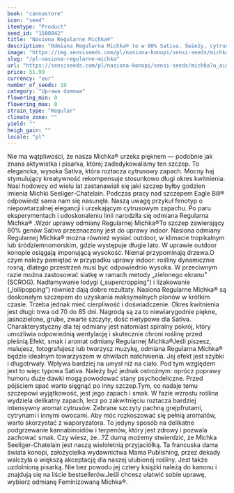 ```yaml
---
book: "cannastore"
icon: "seed"
itemtype: "Product"
seed_id: "1500042"
title: "Nasiona Regularne Michka®"
description: "Odmiana Regularna Michka® to w 80% Sativa. Świeży, cytrusowy smak rekompensuje długi (75 dni) okres kwitnienia. Działa energetyzująco."
image: "https://img.sensiseeds.com/pl/nasiona-konopi/sensi-seeds/michka-image.png"
slug: "/pl-nasiona-regularne-michka"
url: "https://sensiseeds.com/pl/nasiona-konopi/sensi-seeds/michka?a_aid=cannastore"
price: 51.99
currency: "eur"
number_of_seeds: 10
category: "Uprawa domowa"
flowering_min: 0
flowering_max: 0
strain_type: "Regular"
climate_zone: ""
yield: ""
heigh_gain: ""
locale: "pl"
---
```

Nie ma wątpliwości, że nasza Michka® urzeka pięknem — podobnie jak znana aktywistka i pisarka, której zadedykowaliśmy ten szczep. To elegancka, wysoka Sativa, która roztacza cytrusowy zapach. Mocny haj stymulujący kreatywność rekompensuje stosunkowo długi okres kwitnienia. Nasi hodowcy od wielu lat zastanawiali się jaki szczep byłby godzien imienia Michki Seeliger-Chatelain. Podczas pracy nad szczepem Eagle Bill® odpowiedź sama nam się nasunęła. Naszą uwagę przykuł fenotyp o niepowtarzalnej elegancji i urzekającym cytrusowym zapachu. Po paru eksperymentach i udoskonaleniu linii narodziła się odmiana Regularna Michka® .Wzór uprawy odmiany Regularnej Michka®To szczep zawierający 80% genów Sativa przeznaczony jest do uprawy indoor. Nasiona odmiany Regularnej Michka® można również wysiać outdoor, w klimacie tropikalnym lub śródziemnomorskim, gdzie występuje długie lato. W uprawie outdoor konopie osiągają imponującą wysokość. Niemal przypominają drzewa.O czym należy pamiętać w przypadku uprawy indoor: rośliny dynamicznie rosną, dlatego przestrzeń musi być odpowiednio wysoka. W przeciwnym razie można zastosować siatkę w ramach metody „zielonego ekranu” (SCROG). Nadłamywanie łodygi („supercropping”) i lizakowanie („lollipopping”) również dają dobre rezultaty. Nasiona Regularne Michka® są doskonałym szczepem do uzyskania maksymalnych plonów w krótkim czasie. Trzeba jednak mieć cierpliwość i doświadczenie. Okres kwitnienia jest długi: trwa od 70 do 85 dni. Nagrodą są za to niewiarygodnie piękne, jasnozielone, grube, zwarte szczyty, dość nietypowe dla Sativa. Charakterystyczny dla tej odmiany jest natomiast spiralny pokrój, który umożliwia odpowiednią wentylację i skutecznie chroni roślinę przed pleśnią.Efekt, smak i aromat odmiany Regularnej Michka®Jeśli piszesz, malujesz, fotografujesz lub tworzysz muzykę, odmiana Regularna Michka® będzie idealnym towarzyszem w chwilach natchnienia. Jej efekt jest szybki i długotrwały. Wpływa bardziej na umysł niż na ciało. Pod tym względem jest to więc typowa Sativa. Należy być jednak ostrożnym: oprócz poprawy humoru duże dawki mogą powodować stany psychodeliczne. Przed pójściem spać warto sięgnąć po inny szczep.Tym, co nadaje temu szczepowi wyjątkowość, jest jego zapach i smak. W fazie wzrostu roślina wydziela delikatny zapach, lecz po zakwitnięciu roztacza bardziej intensywny aromat cytrusów. Zebrane szczyty pachną grejpfrutami, cytrynami i innymi owocami. Aby móc rozkoszować się pełnią aromatów, warto skorzystać z waporyzatora. To jedyny sposób na delikatne podgrzewanie kannabinoidów i terpenów, który jest zdrowy i pozwala zachować smak. Czy wiesz, że…?Z dumą możemy stwierdzić, że Michka Seeliger-Chatelain jest naszą wieloletnią przyjaciółką. Ta francuska dama świata konopi, założycielka wydawnictwa Mama Publishing, przez dekady walczyła o większą akceptację dla naszej ulubionej rośliny. Jest także uzdolnioną pisarką. Nie bez powodu jej cztery książki należą do kanonu i znajdują się na liście bestsellerów.Jeśli chcesz ułatwić sobie uprawę, wybierz odmianę Feminizowaną Michka®.
